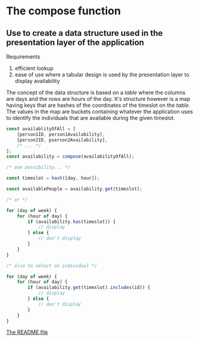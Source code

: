 # The compose function

## Use to create a data structure used in the presentation layer of the application

Requirements
1. efficient lookup
2. ease of use where a tabular design is used by the presentation layer to display availability

The concept of the data structure is based on a *table* where the columns are days and the rows are hours of the day.  It's structure however is a map having keys that are hashes of the coordinates of the timeslot on the *table*. The values in the map are buckets containing whatever the application uses to identify the individuals that are available during the given timeslot.

```typescript
const availablityOfAll = [
    [person1ID, person1Availability],
    [person2ID, pserson2Availability],
    /* ... */
];
const availability = compose(availabilityOfAll);

/* one possibility... */

const timeslot = hash([day, hour]);

const availablePeople = availability.get(timeslot);

/* or */

for (day of week) {
    for (hour of day) {
        if (availability.has(timeslot)) {
            // display
        } else {
            // don't display
        }
    }
}

/* also to select an individual */

for (day of week) {
    for (hour of day) {
        if (availability.get(timeslot).includes(id)) {
            // display
        } else {
            // don't display
        }
    }
}
```

[The README file](../README.md)
